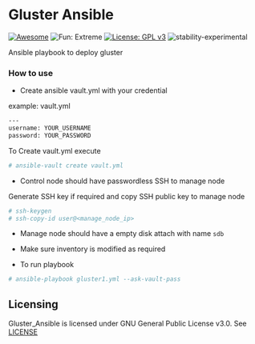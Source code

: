 # Gluster Ansible

[![Awesome](https://cdn.rawgit.com/sindresorhus/awesome/d7305f38d29fed78fa85652e3a63e154dd8e8829/media/badge.svg)](https://github.com/sindresorhus/awesome)
![Fun: Extreme](https://img.shields.io/badge/fun-extreme-orange.svg)
[![License: GPL v3](https://img.shields.io/badge/License-GPL%20v3-blue.svg)](https://www.gnu.org/licenses/gpl-3.0)
![stability-experimental](https://img.shields.io/badge/stability-experimental-orange.svg)


Ansible playbook to deploy gluster



### How to use
- Create ansible vault.yml with your credential 

example:  vault.yml
```sh 
---
username: YOUR_USERNAME
password: YOUR_PASSWORD
```

To Create vault.yml execute
```sh
# ansible-vault create vault.yml
```

- Control node should have passwordless SSH to manage node

Generate SSH key if required and copy SSH public key to manage node
```sh
# ssh-keygen
# ssh-copy-id user@<manage_node_ip>
```

- Manage node should have a empty disk attach with name ```sdb```

- Make sure inventory is modified as required

- To run playbook
```sh
# ansible-playbook gluster1.yml --ask-vault-pass
```

## Licensing
Gluster_Ansible is licensed under GNU General Public License v3.0. See [LICENSE](https://github.com/khomesh24/gluster_ansible/blob/master/LICENSE/)
